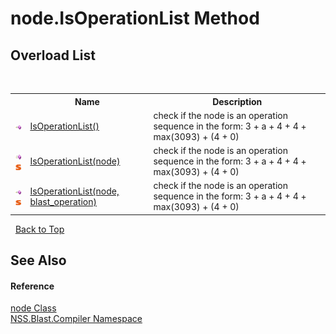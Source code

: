 # node.IsOperationList Method 
 


## Overload List
&nbsp;<table><tr><th></th><th>Name</th><th>Description</th></tr><tr><td>![Public method](media/pubmethod.gif "Public method")</td><td><a href="2cc32d4e-789b-c171-b969-ef0e2b595179.md">IsOperationList()</a></td><td>
check if the node is an operation sequence in the form: 3 + a + 4 + 4 + max(3093) + (4 + 0)</td></tr><tr><td>![Public method](media/pubmethod.gif "Public method")![Static member](media/static.gif "Static member")</td><td><a href="6ac3eef3-3543-5d51-32c8-9c0498aed796.md">IsOperationList(node)</a></td><td>
check if the node is an operation sequence in the form: 3 + a + 4 + 4 + max(3093) + (4 + 0)</td></tr><tr><td>![Public method](media/pubmethod.gif "Public method")![Static member](media/static.gif "Static member")</td><td><a href="9c709486-31f9-14e2-700f-527a1e10597e.md">IsOperationList(node, blast_operation)</a></td><td>
check if the node is an operation sequence in the form: 3 + a + 4 + 4 + max(3093) + (4 + 0)</td></tr></table>&nbsp;
<a href="#node.isoperationlist-method">Back to Top</a>

## See Also


#### Reference
<a href="7dc9b7e9-64ad-f224-ae1a-4e6639739f56.md">node Class</a><br /><a href="26a25caa-f50b-92ad-f15c-dbb9db1493ae.md">NSS.Blast.Compiler Namespace</a><br />